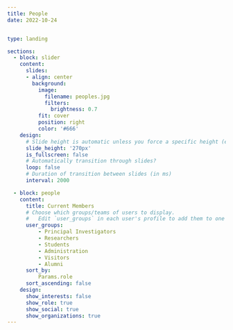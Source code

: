 ```yaml
---
title: People
date: 2022-10-24


type: landing

sections:
  - block: slider
    content:
      slides:
      - align: center
        background:
          image:
            filename: peoples.jpg
            filters:
              brightness: 0.7
          fit: cover
          position: right
          color: '#666'
    design:
      # Slide height is automatic unless you force a specific height (e.g. '400px')
      slide_height: '270px'
      is_fullscreen: false
      # Automatically transition through slides?
      loop: false
      # Duration of transition between slides (in ms)
      interval: 2000

  - block: people
    content:
      title: Current Members
      # Choose which groups/teams of users to display.
      #   Edit `user_groups` in each user's profile to add them to one or more of these groups.
      user_groups:
          - Principal Investigators
          - Researchers
          - Students
          - Administration
          - Visitors
          - Alumni
      sort_by: 
          Params.role
      sort_ascending: false
    design:
      show_interests: false
      show_role: true
      show_social: true
      show_organizations: true
---
```


